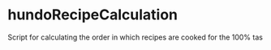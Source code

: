 # hundoRecipeCalculation

Script for calculating the order in which recipes are cooked for the 100% tas
